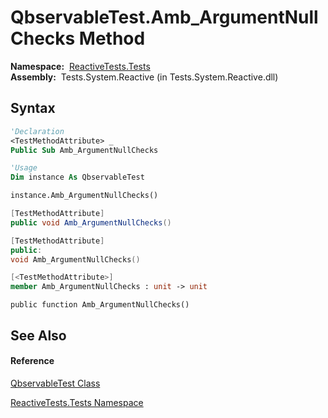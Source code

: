 # QbservableTest.Amb\_ArgumentNullChecks Method

**Namespace:**  [ReactiveTests.Tests](ReactiveTests.Tests\ReactiveTests.Tests.md)  
**Assembly:**  Tests.System.Reactive (in Tests.System.Reactive.dll)

## Syntax

```vb
'Declaration
<TestMethodAttribute> _
Public Sub Amb_ArgumentNullChecks
```

```vb
'Usage
Dim instance As QbservableTest

instance.Amb_ArgumentNullChecks()
```

```csharp
[TestMethodAttribute]
public void Amb_ArgumentNullChecks()
```

```c++
[TestMethodAttribute]
public:
void Amb_ArgumentNullChecks()
```

```fsharp
[<TestMethodAttribute>]
member Amb_ArgumentNullChecks : unit -> unit 
```

```jscript
public function Amb_ArgumentNullChecks()
```

## See Also

#### Reference

[QbservableTest Class](QbservableTest\QbservableTest.md)

[ReactiveTests.Tests Namespace](ReactiveTests.Tests\ReactiveTests.Tests.md)
